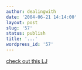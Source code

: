 ```yaml
---
author: dealingwith
date: '2004-06-21 14:14:00'
layout: post
slug: '57'
status: publish
title: '...'
wordpress_id: '57'
---
```


[check out this LJ][1]

   [1]: http://www.themorningnews.org/archives/stories/the_livejournal_of_zachary_marsh.php

